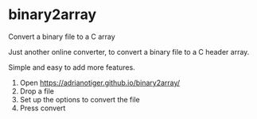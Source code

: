 # binary2array
Convert a binary file to a C array

Just another online converter, to convert a binary file to a C header array.

Simple and easy to add more features.

1. Open https://adrianotiger.github.io/binary2array/
2. Drop a file
3. Set up the options to convert the file
4. Press convert
